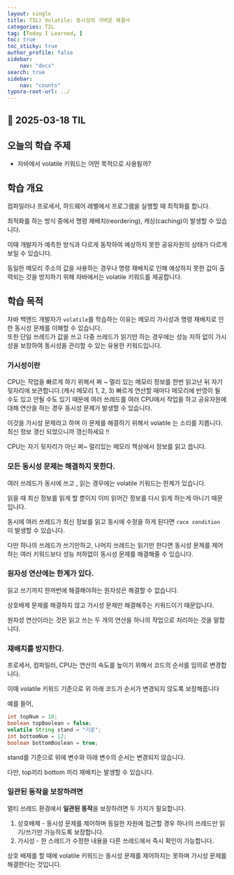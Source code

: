 ```yaml
---
layout: single
title: TIL) Volatile: 동시성의 가벼운 해결사
categories: TIL
tag: [Today I Learned, ]
toc: true
toc_sticky: true
author_profile: false
sidebar:
    nav: "docs"
search: true
sidebar:
    nav: "counts"
typora-root-url: ../
---
```


## 📌 2025-03-18 TIL

## 오늘의 학습 주제
- 자바에서 volatile 키워드는 어떤 목적으로 사용될까?

## 학습 개요

컴파일러나 프로세서, 하드웨어 레벨에서 프로그램을 실행할 때 최적화를 합니다.

최적화를 하는 방식 중에서 명령 재배치(reordering), 캐싱(caching)이 발생할 수 있습니다.

이때 개발자가 예측한 방식과 다르게 동작하여 예상하지 못한 공유자원의 상태가 다르게 보일 수 있습니다.



동일한 메모리 주소의 값을 사용하는 경우나 명령 재배치로 인해 예상하지 못한 값이 출력되는 것을 방지하기 위해 자바에서는 volatile 키워드를 제공합니다.

## 학습 목적

자바 백엔드 개발자가 `volatile`를 학습하는 이유는 메모리 가시성과 명령 재배치로 인한 동시성 문제를 이해할 수 있습니다.  
또한 단일 쓰레드가 값을 쓰고 다중 쓰레드가 읽기만 하는 경우에는 성능 저하 없이 가시성을 보장하여 동시성을 관리할 수 있는 유용한 키워드입니다.

### 가시성이란

CPU는 작업을 빠르게 하기 위해서 쩌 ~ 멀리 있는 메모리 정보를 한번 읽고난 뒤 자기 뒷자리에 보관합니다.(캐시 메모리 1, 2, 3) 
빠르게 연산할 때마다 메모리에 반영이 될 수도 있고 안될 수도 있기 때문에 여러 쓰레드를 여러 CPU에서 작업을 하고 공유자원에 대해 연산을 하는 경우 동시성 문제가 발생할 수 있습니다.

이것을 가시성 문제라고 하며 이 문제를 해결하기 위해서 volatile 는 소리를 지릅니다. 최신 정보 갱신 되었으니까 갱신하세요 !!

CPU는 자기 뒷자리가 아닌 쩌~ 멀리있는 메모리 책상에서 정보를 읽고 씁니다.

### 모든 동시성 문제는 해결하지 못한다.

여러 쓰레드가 동시에 쓰고 , 읽는 경우에는 volatile 키워드는 한계가 있습니다.

읽을 때 최신 정보를 읽게 할 뿐이지 이미 읽어간 정보를 다시 읽게 하는게 아니기 때문입니다.

동시에 여러 쓰레드가 최신 정보를 읽고 동시에 수정을 하게 된다면 `race condition` 이 발생할 수 있습니다.

다만 하나의 쓰레드가 쓰기만하고, 나머지 쓰레드는 읽기만 한다면 동시성 문제를 제어하는 여러 키워드보다 성능 저하없이 동시성 문제를 해결해줄 수 있습니다.

### 원자성 연산에는 한계가 있다.

읽고 쓰기까지 한꺼번에 해결해야하는 원자성은 해결할 수 없습니다.

상호배제 문제를 해결하지 않고 가시성 문제만 해결해주는 키워드이기 때문입니다.

원자성 연산이라는 것은 읽고 쓰는 두 개의 연산을 하나의 작업으로 처리하는 것을 말합니다.

### 재배치를 방지한다.

프로세서, 컴파일러, CPU는 연산의 속도를 높이기 위해서 코드의 순서를 임의로 변경합니다.

이때 volatile 키워드 기준으로 위 아래 코드가 순서가 변경되지 않도록 보장해줍니다 

예를 들어,

```java
int topNum = 10;
boolean topBoolean = false;
volatile String stand = "기준";
int bottomNum = 12;
boolean bottomBoolean = true;
```

stand를 기준으로 위에 변수와 아래 변수의 순서는 변경되지 않습니다.

다만, top끼리 bottom 끼리 재배치는 발생할 수 있습니다.

### 일관된 동작을 보장하려면

멀티 쓰레드 환경에서 **일관된 동작**을 보장하려면 두 가지가 필요합니다.

1. 상호배제 - 동시성 문제를 제어하며 동일한 자원에 접근할 경우 하나의 쓰레드만 읽기/쓰기만 가능하도록 보장합니다.
2. 가시성 - 한 스레드가 수정한 내용을 다른 쓰레드에서 즉시 확인이 가능합니다.

상호 배제를 할 때에 volatile 키워드는 동시성 문제를 제어하지는 못하며 가시성 문제를 해결한다는 것입니다.
